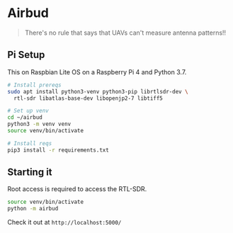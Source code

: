 # Airbud

> There's no rule that says that UAVs can't measure antenna patterns!!

## Pi Setup

This on Raspbian Lite OS on a Raspberry Pi 4 and Python 3.7.

```bash
# Install prereqs
sudo apt install python3-venv python3-pip librtlsdr-dev \
  rtl-sdr libatlas-base-dev libopenjp2-7 libtiff5

# Set up venv
cd ~/airbud
python3 -m venv venv
source venv/bin/activate

# Install reqs
pip3 install -r requirements.txt
```

## Starting it

Root access is required to access the RTL-SDR.

```bash
source venv/bin/activate
python -m airbud
```

Check it out at `http://localhost:5000/`
